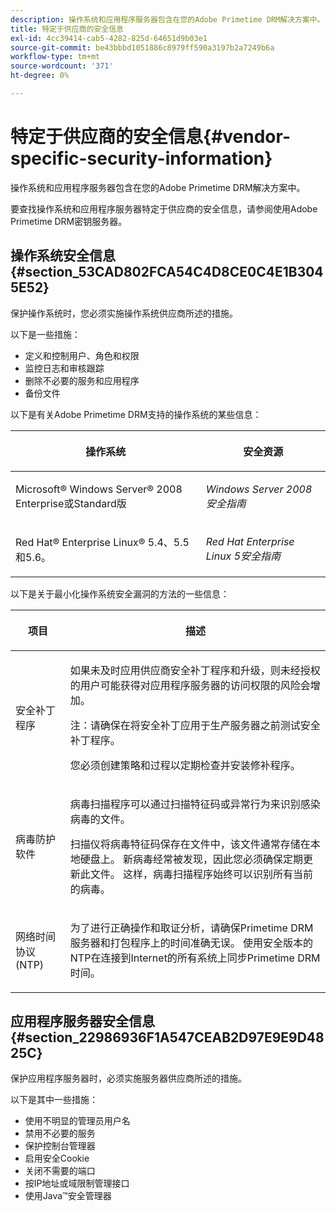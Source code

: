```yaml
---
description: 操作系统和应用程序服务器包含在您的Adobe Primetime DRM解决方案中。
title: 特定于供应商的安全信息
exl-id: 4cc39414-cab5-4282-825d-64651d9b03e1
source-git-commit: be43bbbd1051886c8979ff590a3197b2a7249b6a
workflow-type: tm+mt
source-wordcount: '371'
ht-degree: 0%

---
```


# 特定于供应商的安全信息{#vendor-specific-security-information}

操作系统和应用程序服务器包含在您的Adobe Primetime DRM解决方案中。

要查找操作系统和应用程序服务器特定于供应商的安全信息，请参阅使用Adobe Primetime DRM密钥服务器。

## 操作系统安全信息 {#section_53CAD802FCA54C4D8CE0C4E1B3045E52}

保护操作系统时，您必须实施操作系统供应商所述的措施。

以下是一些措施：

* 定义和控制用户、角色和权限
* 监控日志和审核跟踪
* 删除不必要的服务和应用程序
* 备份文件

以下是有关Adobe Primetime DRM支持的操作系统的某些信息：

<table frame="all" colsep="1" rowsep="1" class="+ topic/table adobe-d/table " id="table_ugl_kjz_n4"> 
 <thead class="- topic/thead "> 
  <tr rowsep="1" class="- topic/row "> 
   <th colname="1" class="- topic/entry entry"> <p class="- topic/p ">操作系统 </p> </th> 
   <th colname="2" class="- topic/entry entry"> <p class="- topic/p ">安全资源 </p> </th> 
  </tr> 
 </thead>
 <tbody class="- topic/tbody "> 
  <tr rowsep="1" class="- topic/row "> 
   <td colname="1" class="- topic/entry "> <p class="- topic/p ">Microsoft® Windows Server® 2008 Enterprise或Standard版 </p> </td> 
   <td colname="2" class="- topic/entry "> <p class="- topic/p "><i class="+ topic/ph hi-d/i ">Windows Server 2008安全指南</i> </p> </td> 
  </tr> 
  <tr rowsep="0" class="- topic/row "> 
   <td colname="1" class="- topic/entry "> <p class="- topic/p ">Red Hat® Enterprise Linux® 5.4、5.5和5.6。 </p> </td> 
   <td colname="2" class="- topic/entry "> <p class="- topic/p "><i class="+ topic/ph hi-d/i ">Red Hat Enterprise Linux 5安全指南</i> </p> </td> 
  </tr> 
 </tbody> 
</table>

以下是关于最小化操作系统安全漏洞的方法的一些信息：

<table frame="all" colsep="1" rowsep="1" class="+ topic/table adobe-d/table " id="table_whl_kjz_n4"> 
 <thead class="- topic/thead "> 
  <tr rowsep="1" class="- topic/row "> 
   <th colname="1" class="- topic/entry entry"> <p class="- topic/p ">项目 </p> </th> 
   <th colname="2" class="- topic/entry entry"> <p class="- topic/p ">描述 </p> </th> 
  </tr> 
 </thead>
 <tbody class="- topic/tbody "> 
  <tr rowsep="1" class="- topic/row "> 
   <td colname="1" class="- topic/entry "> <p class="- topic/p ">安全补丁程序 </p> </td> 
   <td colname="2" class="- topic/entry "> <p class="- topic/p ">如果未及时应用供应商安全补丁程序和升级，则未经授权的用户可能获得对应用程序服务器的访问权限的风险会增加。 </p> <p>注：请确保在将安全补丁应用于生产服务器之前测试安全补丁程序。 </p> <p class="- topic/p ">您必须创建策略和过程以定期检查并安装修补程序。 </p> </td> 
  </tr> 
  <tr rowsep="1" class="- topic/row "> 
   <td colname="1" class="- topic/entry "> <p class="- topic/p ">病毒防护软件 </p> </td> 
   <td colname="2" class="- topic/entry "> <p class="- topic/p ">病毒扫描程序可以通过扫描特征码或异常行为来识别感染病毒的文件。 </p> <p>扫描仪将病毒特征码保存在文件中，该文件通常存储在本地硬盘上。 新病毒经常被发现，因此您必须确保定期更新此文件。 这样，病毒扫描程序始终可以识别所有当前的病毒。 </p> </td> 
  </tr> 
  <tr rowsep="0" class="- topic/row "> 
   <td colname="1" class="- topic/entry "> <p class="- topic/p ">网络时间协议(NTP) </p> </td> 
   <td colname="2" class="- topic/entry "> <p class="- topic/p ">为了进行正确操作和取证分析，请确保Primetime DRM服务器和打包程序上的时间准确无误。 使用安全版本的NTP在连接到Internet的所有系统上同步Primetime DRM时间。 </p> </td> 
  </tr> 
 </tbody> 
</table>

## 应用程序服务器安全信息 {#section_22986936F1A547CEAB2D97E9E9D4825C}

保护应用程序服务器时，必须实施服务器供应商所述的措施。

以下是其中一些措施：

* 使用不明显的管理员用户名
* 禁用不必要的服务
* 保护控制台管理器
* 启用安全Cookie
* 关闭不需要的端口
* 按IP地址或域限制管理接口
* 使用Java™安全管理器
